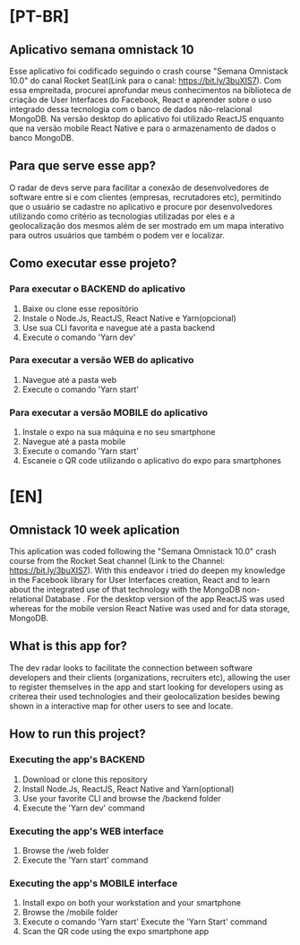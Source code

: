 # [PT-BR]
## Aplicativo semana omnistack 10
Esse aplicativo foi codificado seguindo o crash course "Semana Omnistack 10.0" do canal Rocket Seat(Link para o canal: https://bit.ly/3buXIS7). Com essa empreitada, procurei aprofundar meus conhecimentos na biblioteca de criação de User Interfaces do Facebook, React e aprender sobre o uso integrado dessa tecnologia com o banco de dados não-relacional MongoDB. Na versão desktop do aplicativo foi utilizado ReactJS enquanto que na versão mobile React Native e para o armazenamento de dados o banco MongoDB.

## Para que serve esse app?
O radar de devs serve para facilitar a conexão de desenvolvedores de software entre si e com clientes (empresas, recrutadores etc), permitindo que o usuário se cadastre no aplicativo e procure por desenvolvedores utilizando como critério as tecnologias utilizadas por eles e a geolocalização dos mesmos além de ser mostrado em um mapa interativo para outros usuários que também o podem ver e localizar.

## Como executar esse projeto?
### Para executar o **BACKEND** do aplicativo
1. Baixe ou clone esse repositório
2. Instale o Node.Js, ReactJS, React Native e Yarn(opcional)
3. Use sua CLI favorita e navegue até a pasta backend
4. Execute o comando 'Yarn dev'

### Para executar a versão **WEB** do aplicativo
1. Navegue até a pasta web
2. Execute o comando 'Yarn start'

### Para executar a versão **MOBILE** do aplicativo
1. Instale o expo na sua máquina e no seu smartphone
2. Navegue até a pasta mobile
3. Execute o comando 'Yarn start'
4. Escaneie o QR code utilizando o aplicativo do expo para smartphones

# [EN]
## Omnistack 10 week aplication
This aplication was coded following the "Semana Omnistack 10.0" crash course from the Rocket Seat channel (Link to the Channel: https://bit.ly/3buXIS7). With this endeavor i tried do deepen my knowledge in the Facebook library for User Interfaces creation, React and to learn about the integrated use of that technology with the MongoDB non-relational Database . For the desktop version of the app ReactJS was used whereas for the mobile version React Native was used and for data storage, MongoDB.

## What is this app for?
The dev radar looks to facilitate the connection between software developers and their clients (organizations, recruiters etc), allowing the user to register themselves in the app and start looking for developers using as criterea their used technologies and their geolocalization besides bewing shown in a interactive map for other users to see and locate.

## How to run this project?
### Executing the app's **BACKEND**
1. Download or clone this repository
2. Install Node.Js, ReactJS, React Native and Yarn(optional)
3. Use your favorite CLI and browse the /backend folder
4. Execute the 'Yarn dev' command

### Executing the app's **WEB** interface
1. Browse the /web folder
2. Execute the 'Yarn start' command

### Executing the app's **MOBILE** interface
1. Install expo on both your workstation and your smartphone
2. Browse the /mobile folder
3. Execute o comando 'Yarn start' Execute the 'Yarn Start' command
4. Scan the QR code using the expo smartphone app

